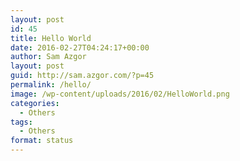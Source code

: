 ```yaml
---
layout: post
id: 45
title: Hello World
date: 2016-02-27T04:24:17+00:00
author: Sam Azgor
layout: post
guid: http://sam.azgor.com/?p=45
permalink: /hello/
image: /wp-content/uploads/2016/02/HelloWorld.png
categories:
  - Others
tags:
  - Others
format: status
---
```

